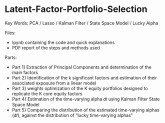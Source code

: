 # Latent-Factor-Portfolio-Selection

Key Words: PCA / Lasso / Kalman Filter / State Space Model / Lucky Alpha

Files:
- Ipynb containing the code and quick explanations
- PDF report of the steps and methods used

Parts:
- Part 1) Extraction of Principal Components and determination of the main factors
- Part 2) Identification of the k significant factors and estimation of their associated exposure from a linear model
- Part 3) weights optimization of the K equity portfolios designed to replicate the K core equity factors
- Part 4) Estimation of the time-varying alpha 𝛼̂𝑡 using Kalman Filter State Space Model
- Part 5) Comparing the distribution of the estimated time-varying alphas (𝛼̂𝑡), against the distribution of “lucky time-varying alphas”

